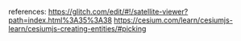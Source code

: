 references:
https://glitch.com/edit/#!/satellite-viewer?path=index.html%3A35%3A38
https://cesium.com/learn/cesiumjs-learn/cesiumjs-creating-entities/#picking

